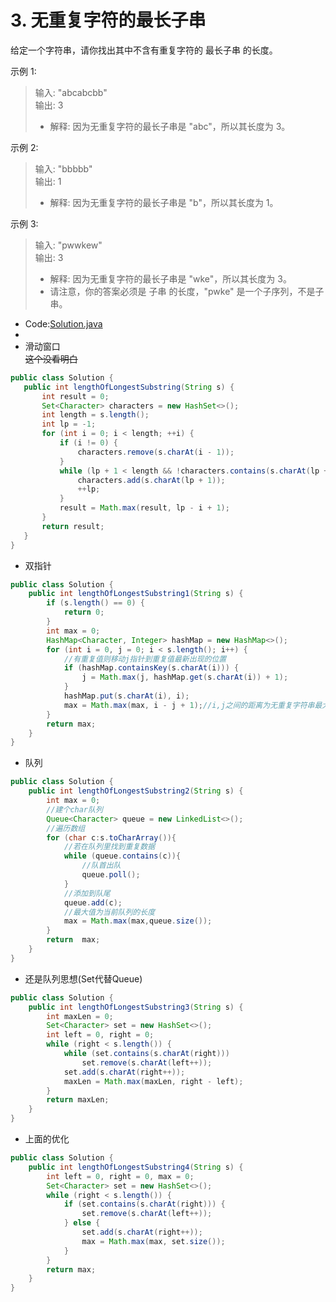 # 3. 无重复字符的最长子串
给定一个字符串，请你找出其中不含有重复字符的 最长子串 的长度。

示例 1:   
>输入: "abcabcbb"   
>输出: 3    
>* 解释: 因为无重复字符的最长子串是 "abc"，所以其长度为 3。   

示例 2:   
>输入: "bbbbb"   
>输出: 1   
>* 解释: 因为无重复字符的最长子串是 "b"，所以其长度为 1。   

示例 3:   
>输入: "pwwkew"      
>输出: 3      
>* 解释: 因为无重复字符的最长子串是 "wke"，所以其长度为 3。    
>* 请注意，你的答案必须是 子串 的长度，"pwke" 是一个子序列，不是子串。   


* Code:[Solution.java](Solution.java)
* 
* 滑动窗口   
~~这个没看明白~~
```java
public class Solution {
   public int lengthOfLongestSubstring(String s) {
       int result = 0;
       Set<Character> characters = new HashSet<>();
       int length = s.length();
       int lp = -1;
       for (int i = 0; i < length; ++i) {
           if (i != 0) {
               characters.remove(s.charAt(i - 1));
           }
           while (lp + 1 < length && !characters.contains(s.charAt(lp + 1))) {
               characters.add(s.charAt(lp + 1));
               ++lp;
           }
           result = Math.max(result, lp - i + 1);
       }
       return result;
   }
}
```
* 双指针
```java
public class Solution {
    public int lengthOfLongestSubstring1(String s) {
        if (s.length() == 0) {
            return 0;
        }
        int max = 0;
        HashMap<Character, Integer> hashMap = new HashMap<>();
        for (int i = 0, j = 0; i < s.length(); i++) {
            //有重复值则移动j指针到重复值最新出现的位置
            if (hashMap.containsKey(s.charAt(i))) {
                j = Math.max(j, hashMap.get(s.charAt(i)) + 1);
            }
            hashMap.put(s.charAt(i), i);
            max = Math.max(max, i - j + 1);//i,j之间的距离为无重复字符串最大值
        }
        return max;
    }
}
```
* 队列
```java
public class Solution {
    public int lengthOfLongestSubstring2(String s) {
        int max = 0;
        //建个char队列
        Queue<Character> queue = new LinkedList<>();
        //遍历数组
        for (char c:s.toCharArray()){
            //若在队列里找到重复数据
            while (queue.contains(c)){
                //队首出队
                queue.poll();
            }
            //添加到队尾
            queue.add(c);
            //最大值为当前队列的长度
            max = Math.max(max,queue.size());
        }
        return  max;
    }
}
```
* 还是队列思想(Set代替Queue)
```java
public class Solution {
    public int lengthOfLongestSubstring3(String s) {
        int maxLen = 0;
        Set<Character> set = new HashSet<>();
        int left = 0, right = 0;
        while (right < s.length()) {
            while (set.contains(s.charAt(right)))
                set.remove(s.charAt(left++));
            set.add(s.charAt(right++));
            maxLen = Math.max(maxLen, right - left);
        }
        return maxLen;
    }
}
```
* 上面的优化
```java
public class Solution {
    public int lengthOfLongestSubstring4(String s) {
        int left = 0, right = 0, max = 0;
        Set<Character> set = new HashSet<>();
        while (right < s.length()) {
            if (set.contains(s.charAt(right))) {
                set.remove(s.charAt(left++));
            } else {
                set.add(s.charAt(right++));
                max = Math.max(max, set.size());
            }
        }
        return max;
    }
}
```